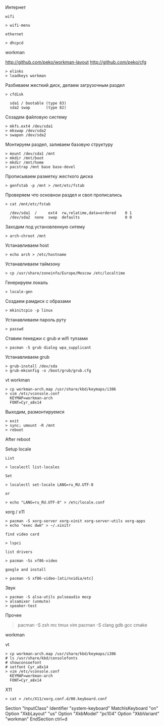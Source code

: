 Интернет
    
    wifi

    > wifi-menu

    ethernet
    
    > dhcpcd

workman

http://github.com/peko/workman-layout
http://github.com/peko/cfg

    > elinks
    > loadkeys workman

Разбиваем жесткий диск, делаем загрузочным раздел

    > cfdisk
      
      sda1 / bootable (type 83)
      sda2 swap       (type 82) 

Созадем файловую систему

    > mkfs.ext4 /dev/sda1  
    > mkswap /dev/sda2
    > swapon /dev/sda2

Монтируем раздел, заливаем базовую структуру

    > mount /dev/sda1 /mnt
    > mkdir /mnt/boot
    > mkdir /mnt/home
    > pacstrap /mnt base base-devel

Прописываем разметку жесткого диска

    > genfstab -p /mnt > /mnt/etc/fstab

Проверяем что основнои раздел и своп прописались

    > cat /mnt/etc/fstab

      /dev/sda1  /     ext4  rw,relatime,data=ordered    0 1
      /dev/sda2  none  swap  defaults                    0 0

Заходим под установленную ситему

    > arch-chroot /mnt

Устанавливаем host
    
    > echo arch > /etc/hostname

Устанавливаем таймзону

    > cp /usr/share/zoneinfo/Europe/Moscow /etc/localtime

Генерируем локаль

    > locale-gen

Создаем рамдиск с образами

    > mkinitcpio -p linux

Устанавливаем пароль руту
    
    > passwd

Ставим пекеджи с grub и wifi тулзами
    
    > pacman -S grub dialog wpa_supplicant

Устанавливаем grub

    > grub-install /dev/sda
    > grub-mkconfig -o /boot/grub/grub.cfg

vt workman
    
    > cp workman-arch.map /usr/share/kbd/keymaps/i386
    > vim /etc/vconsole.conf
      KEYMAP=workman-arch
      FONT=Cyr_a8x14

Выходим, размонтируемся

    > exit
    > sync; umount -R /mnt
    > reboot
    
After reboot

Setup locale

    List
    
    > localectl list-locales
    
    Set
    
    > localectl set-locale LANG=ru_RU.UTF-8
    
    or
    
    > echo "LANG=ru_RU.UTF-8" > /etc/locale.conf 


xorg / x11

    > pacman -S xorg-server xorg-xinit xorg-server-utils xorg-apps
    > echo "exec dwm" > ~/.xinitr
    
    find video card
    
    > lspci
    
    list drivers
    
    > pacman -Ss xf86-video

    google and install
    
    > pacman -S xf86-video-[ati/nvidia/etc]


Звук

    > pacman -S alsa-utils pulseaudio mocp
    > alsamixer (unmute)
    > speaker-test
    

Прочее

  > pacman -S zsh mc tmux vim
  > pacman -S clang gdb gcc cmake


workman

vt

    > cp workman-arch.map /usr/share/kbd/keymaps/i386
    # ls /usr/share/kbd/consolefonts
    # showconsoefont
    # setfont Cyr_a8x14
    > vim /etc/vconsole.conf
      KEYMAP=workman-arch
      FONT=Cyr_a8x14 

X11

    > cat > /etc/X11/xorg.conf.d/00.keyboard.conf 

Section "InputClass"
        Identifier "system-keyboard"
        MatchIsKeyboard "on"
        Option "XkbLayout" "us"
        Option "XkbModel" "pc104"
        Option "XkbVariant" "workman"
EndSection
ctrl+d


